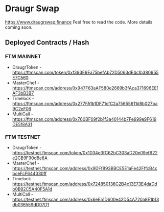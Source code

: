 # Draugr Swap

https://www.draugrswap.finance Feel free to read the code. More details coming soon.

## Deployed Contracts / Hash

### FTM MAINNET

- DraugrToken - https://ftmscan.com/token/0xf393E9Ea75befAb72D5063dE4c1b380955E7C560
- MasterChef - https://ftmscan.com/address/0x947F63aAF580e2669b3fAca371696EE1AF3bB3B7
- Timelock - https://ftmscan.com/address/0x277FA1b1DF71cfC2a75655611d8b027ba9C2eF06
- MultiCall - https://ftmscan.com/address/0x760BF09f2b1f3a40144b7Fe999e9F619DE5f8A31

### FTM TESTNET

- DraugrToken - https://testnet.ftmscan.com/token/0x1D34e3fC62bC303aD20e09ef622e2CB9F90d8e8A
- MasterChef - https://testnet.ftmscan.com/address/0x9DFf893BBCE5E1aFe42FffcB4cbceFcF644330ff
- Timelock - https://testnet.ftmscan.com/address/0x724850136C2B4c13E73E4daDdb0B92C5A40F5A1d
- MultiCall - https://testnet.ftmscan.com/address/0x6eEa1D600e42D54A720a8E1b13db036559dD07D1
